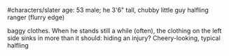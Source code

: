 #characters/slater
age: 53
male; he
3'6" tall, chubby little guy
halfling ranger (flurry edge)

baggy clothes. When he stands still a while (often), the clothing on the left side sinks in more than it should: hiding an injury? Cheery-looking, typical halfling